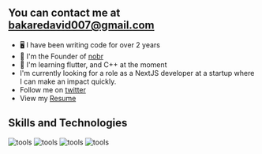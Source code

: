 ## You can contact me at [bakaredavid007@gmail.com](mailto:bakaredavid007@gmail.com)
- 🖥️ I have been writing code for over 2 years
- 🏢 I'm the Founder of [nobr](https://www.nobr-delta.vercel.app)
- 📖 I'm learning flutter, and C++ at the moment 
- I'm currently looking for a role as a NextJS developer at a startup where I can make an impact quickly.
- Follow me on [twitter](https://www.twitter/_Bakaredavid)
- View my [Resume](https://docs.google.com/document/d/1RsN0xXQAlFIkCXa7YFGy1ai5tYbv32XtATxnDpgtCgo/edit?usp=sharing)

## Skills and Technologies
![tools](https://skills.thijs.gg/icons?i=javascript,typescript,python)
![tools](https://skills.thijs.gg/icons?i=mysql,mongodb,nodejs,firebase)
![tools](https://skills.thijs.gg/icons?i=c,bash)
![tools](https://skills.thijs.gg/icons?i=nextjs,tailwindcss)
